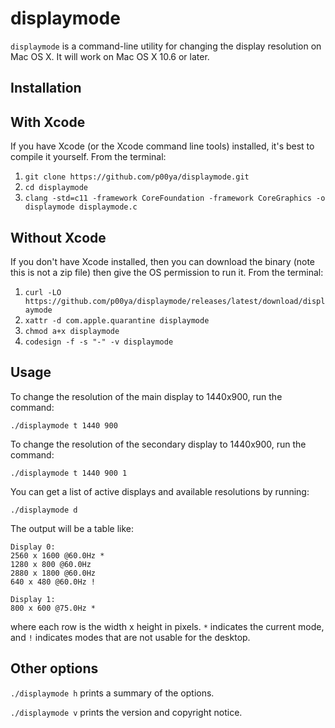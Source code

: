 # displaymode

`displaymode` is a command-line utility for changing the display resolution on Mac OS X.  It will work on Mac OS X 10.6 or later.

## Installation

## With Xcode

If you have Xcode (or the Xcode command line tools) installed, it's best to compile it yourself.  From the terminal:

1. `git clone https://github.com/p00ya/displaymode.git`
2. `cd displaymode`
3. `clang -std=c11 -framework CoreFoundation -framework CoreGraphics -o displaymode displaymode.c`

## Without Xcode

If you don't have Xcode installed, then you can download the binary (note this is not a zip file) then give the OS permission to run it.  From the terminal:

1. `curl -LO https://github.com/p00ya/displaymode/releases/latest/download/displaymode`
2. `xattr -d com.apple.quarantine displaymode`
3. `chmod a+x displaymode`
4. `codesign -f -s "-" -v displaymode`

## Usage

To change the resolution of the main display to 1440x900, run the command:

```
./displaymode t 1440 900
```

To change the resolution of the secondary display to 1440x900, run the command:

```
./displaymode t 1440 900 1
```

You can get a list of active displays and available resolutions by running:

```
./displaymode d
```
The output will be a table like:

```
Display 0:
2560 x 1600 @60.0Hz *
1280 x 800 @60.0Hz
2880 x 1800 @60.0Hz
640 x 480 @60.0Hz !

Display 1:
800 x 600 @75.0Hz *
```

where each row is the width x height in pixels.  `*` indicates the current mode, and `!` indicates modes that are not usable for the desktop.

## Other options

`./displaymode h` prints a summary of the options.

`./displaymode v` prints the version and copyright notice.
